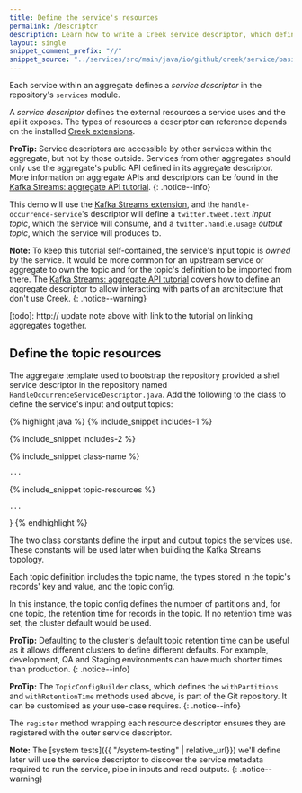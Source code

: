 ```yaml
---
title: Define the service's resources
permalink: /descriptor
description: Learn how to write a Creek service descriptor, which defines metadata about a microservice and the external resources it uses.
layout: single
snippet_comment_prefix: "//"
snippet_source: "../services/src/main/java/io/github/creek/service/basic/kafka/streams/demo/services/HandleOccurrenceServiceDescriptor.java"
---
```


Each service within an aggregate defines a _service descriptor_ in the repository's `services` module.

A _service descriptor_ defines the external resources a service uses and the api it exposes. 
The types of resources a descriptor can reference depends on the installed [Creek extensions][creekExts].

**ProTip:** Service descriptors are accessible by other services within the aggregate, but not by those outside.
Services from other aggregates should only use the aggregate's public API defined in its aggregate descriptor.
More information on aggregate APIs and descriptors can be found in the [Kafka Streams: aggregate API tutorial](/ks-aggregate-api-demo/).
{: .notice--info}

This demo will use the [Kafka Streams extension][ksExt], and the `handle-occurrence-service`'s descriptor will define a
`twitter.tweet.text` _input topic_, which the service will consume, and a `twitter.handle.usage` _output topic_, 
which the service will produces to.

**Note:** To keep this tutorial self-contained, the service's input topic is _owned_ by the service.
It would be more common for an upstream service or aggregate to own the topic and for the topic's
definition to be imported from there.
The [Kafka Streams: aggregate API tutorial](/ks-aggregate-api-demo/) covers how to define an aggregate descriptor to allow 
interacting with parts of an architecture that don't use Creek. 
{: .notice--warning}

[todo]: http:// update note above with link to the tutorial on linking aggregates together.

## Define the topic resources

The aggregate template used to bootstrap the repository provided a shell service descriptor in the repository named 
`HandleOccurrenceServiceDescriptor.java`.
Add the following to the class to define the service's input and output topics:

{% highlight java %}
{% include_snippet includes-1 %}

{% include_snippet includes-2 %}

{% include_snippet class-name %}

    ...

{% include_snippet topic-resources %}

    ...
}
{% endhighlight %}


The two class constants define the input and output topics the services use.
These constants will be used later when building the Kafka Streams topology.

Each topic definition includes the topic name, the types stored in the topic's records' key and value,
and the topic config.

In this instance, the topic config defines the number of partitions and, for one topic, the retention time for 
records in the topic. If no retention time was set, the cluster default would be used.

**ProTip:** Defaulting to the cluster's default topic retention time can be useful as it allows different clusters
to define different defaults. For example, development, QA and Staging environments can have much shorter times
than production.
{: .notice--info}

**ProTip:** The `TopicConfigBuilder` class, which defines the `withPartitions` and `withRetentionTime` methods
used above, is part of the Git repository. It can be customised as your use-case requires.
{: .notice--info}

The `register` method wrapping each resource descriptor ensures they are registered with the outer service descriptor.

**Note:** The [system tests]({{ "/system-testing" | relative_url}}) we'll define later will use the service descriptor 
to discover the service metadata required to run the service, pipe in inputs and read outputs.
{: .notice--warning}

[creekExts]: https://www.creekservice.org/extensions/
[ksExt]: https://www.creekservice.org/creek-kafka
